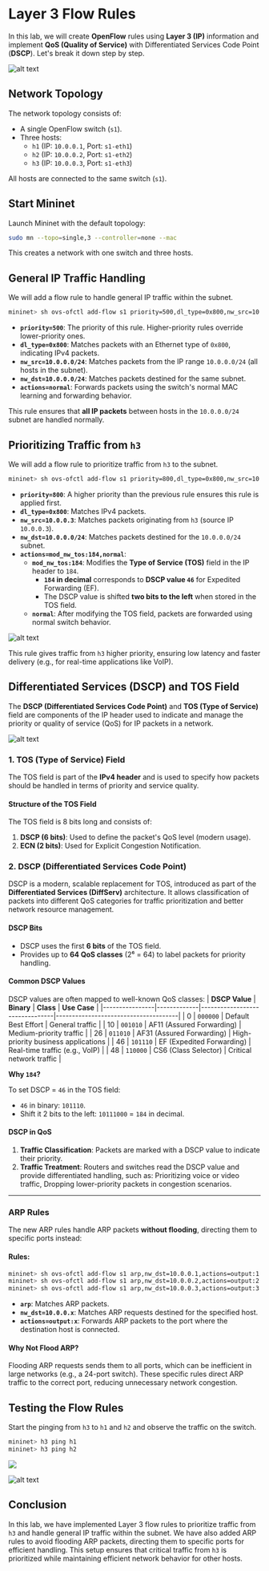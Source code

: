 # Layer 3 Flow Rules

In this lab, we will create **OpenFlow** rules using **Layer 3 (IP)** information and implement **QoS (Quality of Service)** with Differentiated Services Code Point (**DSCP**). Let's break it down step by step.

![alt text](image-8.png)

## Network Topology

The network topology consists of:
- A single OpenFlow switch (`s1`).
- Three hosts:
  - `h1` (IP: `10.0.0.1`, Port: `s1-eth1`)
  - `h2` (IP: `10.0.0.2`, Port: `s1-eth2`)
  - `h3` (IP: `10.0.0.3`, Port: `s1-eth3`)

All hosts are connected to the same switch (`s1`).

## Start Mininet

Launch Mininet with the default topology:

```bash
sudo mn --topo=single,3 --controller=none --mac
```

This creates a network with one switch and three hosts.

## General IP Traffic Handling

We will add a flow rule to handle general IP traffic within the subnet.

```bash
mininet> sh ovs-ofctl add-flow s1 priority=500,dl_type=0x800,nw_src=10.0.0.0/24,nw_dst=10.0.0.0/24,actions=normal
```

- **`priority=500`**: The priority of this rule. Higher-priority rules override lower-priority ones.
- **`dl_type=0x800`**: Matches packets with an Ethernet type of `0x800`, indicating IPv4 packets.
- **`nw_src=10.0.0.0/24`**: Matches packets from the IP range `10.0.0.0/24` (all hosts in the subnet).
- **`nw_dst=10.0.0.0/24`**: Matches packets destined for the same subnet.
- **`actions=normal`**: Forwards packets using the switch's normal MAC learning and forwarding behavior.

This rule ensures that **all IP packets** between hosts in the `10.0.0.0/24` subnet are handled normally.


## Prioritizing Traffic from `h3`

We will add a flow rule to prioritize traffic from `h3` to the subnet.

```bash
mininet> sh ovs-ofctl add-flow s1 priority=800,dl_type=0x800,nw_src=10.0.0.3,nw_dst=10.0.0.0/24,actions=mod_nw_tos:184,normal
```

- **`priority=800`**: A higher priority than the previous rule ensures this rule is applied first.
- **`dl_type=0x800`**: Matches IPv4 packets.
- **`nw_src=10.0.0.3`**: Matches packets originating from `h3` (source IP `10.0.0.3`).
- **`nw_dst=10.0.0.0/24`**: Matches packets destined for the `10.0.0.0/24` subnet.
- **`actions=mod_nw_tos:184,normal`**:
  - **`mod_nw_tos:184`**: Modifies the **Type of Service (TOS)** field in the IP header to `184`.
    - **`184` in decimal** corresponds to **DSCP value `46`** for Expedited Forwarding (EF). 
    - The DSCP value is shifted **two bits to the left** when stored in the TOS field.
  - **`normal`**: After modifying the TOS field, packets are forwarded using normal switch behavior.

![alt text](image-6.png)

This rule gives traffic from `h3` higher priority, ensuring low latency and faster delivery (e.g., for real-time applications like VoIP).

## Differentiated Services (DSCP) and TOS Field

The **DSCP (Differentiated Services Code Point)** and **TOS (Type of Service)** field are components of the IP header used to indicate and manage the priority or quality of service (QoS) for IP packets in a network.

![alt text](image-9.png)


### **1. TOS (Type of Service) Field**

The TOS field is part of the **IPv4 header** and is used to specify how packets should be handled in terms of priority and service quality.

#### **Structure of the TOS Field**

The TOS field is 8 bits long and consists of:
1. **DSCP (6 bits)**: Used to define the packet's QoS level (modern usage).
2. **ECN (2 bits)**: Used for Explicit Congestion Notification.


### **2. DSCP (Differentiated Services Code Point)**

DSCP is a modern, scalable replacement for TOS, introduced as part of the **Differentiated Services (DiffServ)** architecture. It allows classification of packets into different QoS categories for traffic prioritization and better network resource management.

#### **DSCP Bits**
- DSCP uses the first **6 bits** of the TOS field.
- Provides up to **64 QoS classes** (2⁶ = 64) to label packets for priority handling.

#### **Common DSCP Values**

DSCP values are often mapped to well-known QoS classes:
| **DSCP Value** | **Binary**  | **Class**                      | **Use Case**                        |
|----------------|-------------|--------------------------------|--------------------------------------|
| 0             | `000000`    | Default Best Effort           | General traffic                     |
| 10            | `001010`    | AF11 (Assured Forwarding)     | Medium-priority traffic             |
| 26            | `011010`    | AF31 (Assured Forwarding)     | High-priority business applications |
| 46            | `101110`    | EF (Expedited Forwarding)     | Real-time traffic (e.g., VoIP)      |
| 48            | `110000`    | CS6 (Class Selector)          | Critical network traffic            |

**Why `184`?**

To set DSCP = `46` in the TOS field:
- `46` in binary: `101110`.
- Shift it 2 bits to the left: `10111000` = `184` in decimal.

#### **DSCP in QoS**

1. **Traffic Classification**: Packets are marked with a DSCP value to indicate their priority.
2. **Traffic Treatment**: Routers and switches read the DSCP value and provide differentiated handling, such as: Prioritizing voice or video traffic, Dropping lower-priority packets in congestion scenarios.

---

### **ARP Rules**

The new ARP rules handle ARP packets **without flooding**, directing them to specific ports instead:

#### Rules:
```bash
mininet> sh ovs-ofctl add-flow s1 arp,nw_dst=10.0.0.1,actions=output:1
mininet> sh ovs-ofctl add-flow s1 arp,nw_dst=10.0.0.2,actions=output:2
mininet> sh ovs-ofctl add-flow s1 arp,nw_dst=10.0.0.3,actions=output:3
```

- **`arp`**: Matches ARP packets.
- **`nw_dst=10.0.0.x`**: Matches ARP requests destined for the specified host.
- **`actions=output:x`**: Forwards ARP packets to the port where the destination host is connected.

#### **Why Not Flood ARP?**

Flooding ARP requests sends them to all ports, which can be inefficient in large networks (e.g., a 24-port switch). These specific rules direct ARP traffic to the correct port, reducing unnecessary network congestion.

## Testing the Flow Rules

Start the pinging from `h3` to `h1` and `h2` and observe the traffic on the switch.

```bash
mininet> h3 ping h1
mininet> h3 ping h2
```

![](./images/lab3-6.drawio.svg)

![alt text](image-7.png)

## Conclusion

In this lab, we have implemented Layer 3 flow rules to prioritize traffic from `h3` and handle general IP traffic within the subnet. We have also added ARP rules to avoid flooding ARP packets, directing them to specific ports for efficient handling. This setup ensures that critical traffic from `h3` is prioritized while maintaining efficient network behavior for other hosts.






